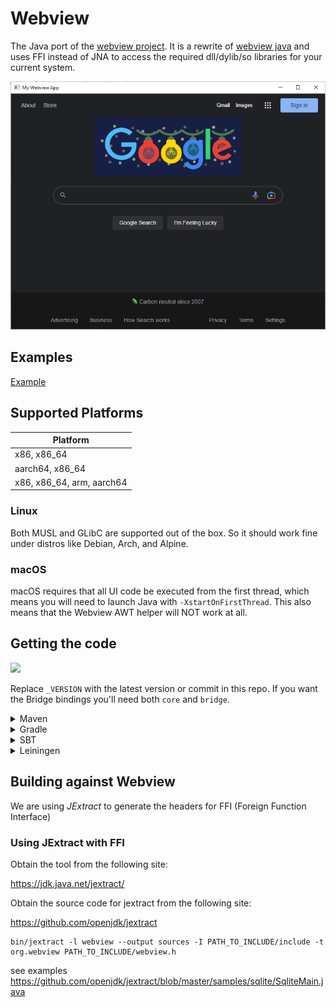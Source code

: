 # Webview

The Java port of the [webview project](https://github.com/webview/webview). It is a rewrite of [webview java](https://github.com/webview/webview_java) and uses FFI instead of JNA to access the required dll/dylib/so libraries for your current system.

![](demo.png)

## Examples

[Example](https://github.com/hivevm/webview/blob/main/core/src/test/java/org/hivevm/webview/Example.java)  

## Supported Platforms

| Platform |
| --- |
| x86, x86_64 |
| aarch64, x86_64 |
| x86, x86_64, arm, aarch64 |

### Linux
Both MUSL and GLibC are supported out of the box. So it should work fine under distros like Debian, Arch, and Alpine.

### macOS

macOS requires that all UI code be executed from the first thread, which means you will need to launch Java with `-XstartOnFirstThread`. This also means that the Webview AWT helper will NOT work at all.

## Getting the code

[![](https://jitpack.io/v/webview/webview_java.svg)](https://jitpack.io/#webview/webview_java)

Replace `_VERSION` with the latest version or commit in this repo. If you want the Bridge bindings you'll need both `core` and `bridge`.

<details>
  <summary>Maven</summary>
  
```xml
<repositories>
    <repository>
        <id>jitpack.io</id>
        <url>https://jitpack.io</url>
    </repository>
</repositories>

<dependency>
    <groupId>com.github.webview.webview_java</groupId>
    <artifactId>core</artifactId>
    <version>_VERSION</version>
</dependency>
```
</details>

<details>
<summary>Gradle</summary>

```gradle
allprojects {
  repositories {
    maven { url 'https://jitpack.io' }
  }
}

dependencies {
  implementation 'com.github.webview.webview_java:core:_VERSION'
}
```

</details>

<details>
  <summary>SBT</summary>

```sbt
resolvers += "jitpack" at "https://jitpack.io"

libraryDependencies += "com.github.webview.webview_java" % "core" % "\_VERSION"
```

</details>

<details>
<summary>Leiningen</summary>

```lein
:repositories [["jitpack" "https://jitpack.io"]]

:dependencies [[com.github.webview.webview_java/core "_VERSION"]]
```

</details>



## Building against Webview

We are using *JExtract* to generate the headers for FFI (Foreign Function Interface) 

### Using JExtract with FFI

Obtain the tool from the following site:

https://jdk.java.net/jextract/

Obtain the source code for jextract from the following site:

https://github.com/openjdk/jextract

~~~
bin/jextract -l webview --output sources -I PATH_TO_INCLUDE/include -t org.webview PATH_TO_INCLUDE/webview.h
~~~

see examples https://github.com/openjdk/jextract/blob/master/samples/sqlite/SqliteMain.java